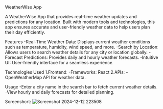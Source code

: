 WeatherWise App

A WeatherWise App that provides real-time weather updates and predictions for any location. Built with modern tools and technologies, this app ensures accurate and user-friendly weather data to help users plan their day efficiently.

Features
-Real-Time Weather Data: Displays current weather conditions such as temperature, humidity, wind speed, and more.
-Search by Location: Allows users to search weather details for any city or location globally.
-Forecast Predictions: Provides daily and hourly weather forecasts.
-Intuitive UI: User-friendly interface for a seamless experience.

Technologies Used
1.Frontend:
  -Frameworks: React
2.APIs:
  -OpenWeatherMap API for weather data.

Usage
-Enter a city name in the search bar to fetch current weather details.
-View hourly and daily forecasts for detailed planning.

Screenshort:
![Screenshot 2024-12-12 223508](https://github.com/user-attachments/assets/71aecc01-7b77-4478-a8a7-557ce7b24f38)

